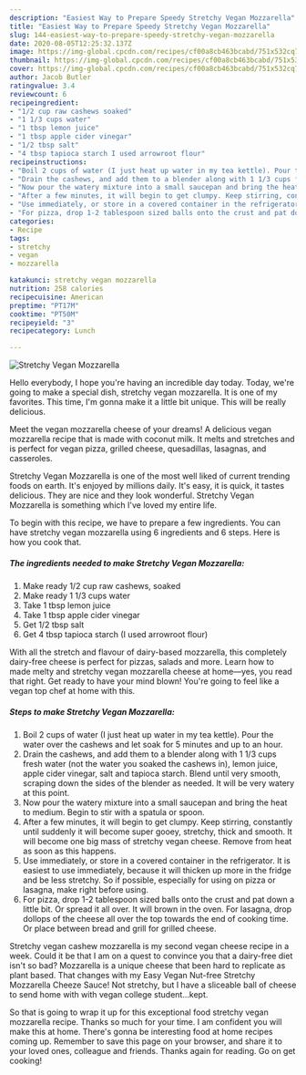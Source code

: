 ```yaml
---
description: "Easiest Way to Prepare Speedy Stretchy Vegan Mozzarella"
title: "Easiest Way to Prepare Speedy Stretchy Vegan Mozzarella"
slug: 144-easiest-way-to-prepare-speedy-stretchy-vegan-mozzarella
date: 2020-08-05T12:25:32.137Z
image: https://img-global.cpcdn.com/recipes/cf00a8cb463bcabd/751x532cq70/stretchy-vegan-mozzarella-recipe-main-photo.jpg
thumbnail: https://img-global.cpcdn.com/recipes/cf00a8cb463bcabd/751x532cq70/stretchy-vegan-mozzarella-recipe-main-photo.jpg
cover: https://img-global.cpcdn.com/recipes/cf00a8cb463bcabd/751x532cq70/stretchy-vegan-mozzarella-recipe-main-photo.jpg
author: Jacob Butler
ratingvalue: 3.4
reviewcount: 6
recipeingredient:
- "1/2 cup raw cashews soaked"
- "1 1/3 cups water"
- "1 tbsp lemon juice"
- "1 tbsp apple cider vinegar"
- "1/2 tbsp salt"
- "4 tbsp tapioca starch I used arrowroot flour"
recipeinstructions:
- "Boil 2 cups of water (I just heat up water in my tea kettle). Pour the water over the cashews and let soak for 5 minutes and up to an hour."
- "Drain the cashews, and add them to a blender along with 1 1/3 cups fresh water (not the water you soaked the cashews in), lemon juice, apple cider vinegar, salt and tapioca starch. Blend until very smooth, scraping down the sides of the blender as needed. It will be very watery at this point."
- "Now pour the watery mixture into a small saucepan and bring the heat to medium. Begin to stir with a spatula or spoon."
- "After a few minutes, it will begin to get clumpy. Keep stirring, constantly until suddenly it will become super gooey, stretchy, thick and smooth. It will become one big mass of stretchy vegan cheese. Remove from heat as soon as this happens."
- "Use immediately, or store in a covered container in the refrigerator. It is easiest to use immediately, because it will thicken up more in the fridge and be less stretchy. So if possible, especially for using on pizza or lasagna, make right before using."
- "For pizza, drop 1-2 tablespoon sized balls onto the crust and pat down a little bit. Or spread it all over. It will brown in the oven. For lasagna, drop dollops of the cheese all over the top towards the end of cooking time. Or place between bread and grill for grilled cheese."
categories:
- Recipe
tags:
- stretchy
- vegan
- mozzarella

katakunci: stretchy vegan mozzarella 
nutrition: 258 calories
recipecuisine: American
preptime: "PT17M"
cooktime: "PT50M"
recipeyield: "3"
recipecategory: Lunch

---
```



![Stretchy Vegan Mozzarella](https://img-global.cpcdn.com/recipes/cf00a8cb463bcabd/751x532cq70/stretchy-vegan-mozzarella-recipe-main-photo.jpg)

Hello everybody, I hope you're having an incredible day today. Today, we're going to make a special dish, stretchy vegan mozzarella. It is one of my favorites. This time, I'm gonna make it a little bit unique. This will be really delicious.

Meet the vegan mozzarella cheese of your dreams! A delicious vegan mozzarella recipe that is made with coconut milk. It melts and stretches and is perfect for vegan pizza, grilled cheese, quesadillas, lasagnas, and casseroles.

Stretchy Vegan Mozzarella is one of the most well liked of current trending foods on earth. It's enjoyed by millions daily. It's easy, it is quick, it tastes delicious. They are nice and they look wonderful. Stretchy Vegan Mozzarella is something which I've loved my entire life.


To begin with this recipe, we have to prepare a few ingredients. You can have stretchy vegan mozzarella using 6 ingredients and 6 steps. Here is how you cook that.

<!--inarticleads1-->

##### The ingredients needed to make Stretchy Vegan Mozzarella:

1. Make ready 1/2 cup raw cashews, soaked
1. Make ready 1 1/3 cups water
1. Take 1 tbsp lemon juice
1. Take 1 tbsp apple cider vinegar
1. Get 1/2 tbsp salt
1. Get 4 tbsp tapioca starch (I used arrowroot flour)


With all the stretch and flavour of dairy-based mozzarella, this completely dairy-free cheese is perfect for pizzas, salads and more. Learn how to made melty and stretchy vegan mozzarella cheese at home—yes, you read that right. Get ready to have your mind blown! You&#39;re going to feel like a vegan top chef at home with this. 

<!--inarticleads2-->

##### Steps to make Stretchy Vegan Mozzarella:

1. Boil 2 cups of water (I just heat up water in my tea kettle). Pour the water over the cashews and let soak for 5 minutes and up to an hour.
1. Drain the cashews, and add them to a blender along with 1 1/3 cups fresh water (not the water you soaked the cashews in), lemon juice, apple cider vinegar, salt and tapioca starch. Blend until very smooth, scraping down the sides of the blender as needed. It will be very watery at this point.
1. Now pour the watery mixture into a small saucepan and bring the heat to medium. Begin to stir with a spatula or spoon.
1. After a few minutes, it will begin to get clumpy. Keep stirring, constantly until suddenly it will become super gooey, stretchy, thick and smooth. It will become one big mass of stretchy vegan cheese. Remove from heat as soon as this happens.
1. Use immediately, or store in a covered container in the refrigerator. It is easiest to use immediately, because it will thicken up more in the fridge and be less stretchy. So if possible, especially for using on pizza or lasagna, make right before using.
1. For pizza, drop 1-2 tablespoon sized balls onto the crust and pat down a little bit. Or spread it all over. It will brown in the oven. For lasagna, drop dollops of the cheese all over the top towards the end of cooking time. Or place between bread and grill for grilled cheese.


Stretchy vegan cashew mozzarella is my second vegan cheese recipe in a week. Could it be that I am on a quest to convince you that a dairy-free diet isn&#39;t so bad? Mozzarella is a unique cheese that been hard to replicate as plant based. That changes with my Easy Vegan Nut-free Stretchy Mozzarella Cheeze Sauce! Not stretchy, but I have a sliceable ball of cheese to send home with with vegan college student…kept. 

So that is going to wrap it up for this exceptional food stretchy vegan mozzarella recipe. Thanks so much for your time. I am confident you will make this at home. There's gonna be interesting food at home recipes coming up. Remember to save this page on your browser, and share it to your loved ones, colleague and friends. Thanks again for reading. Go on get cooking!
